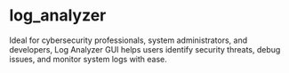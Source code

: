 # log_analyzer
Ideal for cybersecurity professionals, system administrators, and developers, Log Analyzer GUI helps users identify security threats, debug issues, and monitor system logs with ease.
